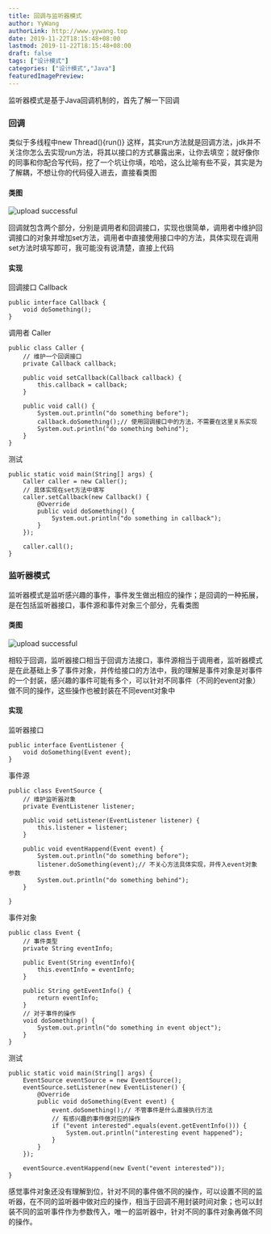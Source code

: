```yaml
---
title: 回调与监听器模式
author: YyWang
authorLink: http://www.yywang.top
date: 2019-11-22T18:15:48+08:00
lastmod: 2019-11-22T18:15:48+08:00
draft: false
tags: ["设计模式"]
categories: ["设计模式","Java"]
featuredImagePreview: 
---
```

监听器模式是基于Java回调机制的，首先了解一下回调

### 回调

类似于多线程中new Thread(){run()} 这样，其实run方法就是回调方法，jdk并不关注你怎么去实现run方法，将其以接口的方式暴露出来，让你去填空；就好像你的同事和你配合写代码，挖了一个坑让你填，哈哈，这么比喻有些不妥，其实是为了解耦，不想让你的代码侵入进去，直接看类图

#### 类图


![upload successful](/images/pasted-21.png)

回调就包含两个部分，分别是调用者和回调接口，实现也很简单，调用者中维护回调接口的对象并增加set方法，调用者中直接使用接口中的方法，具体实现在调用set方法时填写即可，我可能没有说清楚，直接上代码

#### 实现

回调接口 Callback

```
public interface Callback {
    void doSomething();
}
```

调用者 Caller

```
public class Caller {
	// 维护一个回调接口
    private Callback callback;

    public void setCallback(Callback callback) {
        this.callback = callback;
    }

    public void call() {
        System.out.println("do something before");
        callback.doSomething();// 使用回调接口中的方法，不需要在这里关系实现
        System.out.println("do something behind");
    }
}
```

测试

```
public static void main(String[] args) {
    Caller caller = new Caller();
    // 具体实现在set方法中填写
    caller.setCallback(new Callback() {
        @Override
        public void doSomething() {
            System.out.println("do something in callback");
        }
    });

    caller.call();
}
```

### 监听器模式

监听器模式是监听感兴趣的事件，事件发生做出相应的操作；是回调的一种拓展，是在包括监听器接口，事件源和事件对象三个部分，先看类图

#### 类图

![upload successful](/images/pasted-22.png)

相较于回调，监听器接口相当于回调方法接口，事件源相当于调用者，监听器模式是在此基础上多了事件对象，并传给接口的方法中，我的理解是事件对象是对事件的一个封装，感兴趣的事件可能有多个，可以针对不同事件（不同的event对象）做不同的操作，这些操作也被封装在不同event对象中

#### 实现

监听器接口

```
public interface EventListener {
    void doSomething(Event event);
}
```

事件源

```
public class EventSource {
    // 维护监听器对象
    private EventListener listener;

    public void setListener(EventListener listener) {
        this.listener = listener;
    }
	
    public void eventHappend(Event event) {
        System.out.println("do something before");
        listener.doSomething(event);// 不关心方法具体实现，并传入event对象参数
        System.out.println("do something behind");
    }

}
```

事件对象

```
public class Event {
    // 事件类型
    private String eventInfo;

    public Event(String eventInfo){
        this.eventInfo = eventInfo;
    }

    public String getEventInfo() {
        return eventInfo;
    }
	// 对于事件的操作
    void doSomething() {
        System.out.println("do something in event object");
    }
}
```

测试

```
public static void main(String[] args) {
    EventSource eventSource = new EventSource();
    eventSource.setListener(new EventListener() {
        @Override
        public void doSomething(Event event) {
            event.doSomething();// 不管事件是什么直接执行方法
            // 有感兴趣的事件做对应的操作
            if ("event interested".equals(event.getEventInfo())) {
                System.out.println("interesting event happened");
            }
        }
    });

    eventSource.eventHappend(new Event("event interested"));
}
```

感觉事件对象还没有理解到位，针对不同的事件做不同的操作，可以设置不同的监听器，在不同的监听器中做对应的操作，相当于回调不用封装时间对象；也可以封装不同的监听事件作为参数传入，唯一的监听器中，针对不同的事件对象再做不同的操作。

